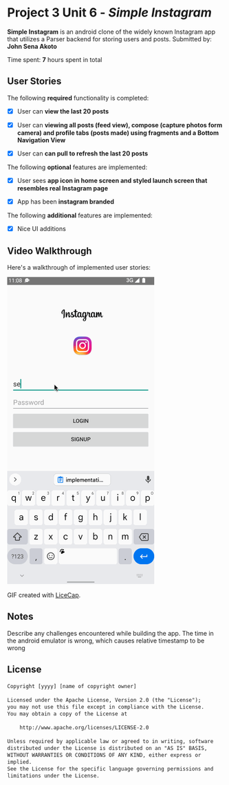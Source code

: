 # Project 3 Unit 6 - *Simple Instagram*

**Simple Instagram** is an android clone of the widely known Instagram app that utilizes a Parser backend for storing users and posts.
Submitted by: **John Sena Akoto**

Time spent: **7** hours spent in total

## User Stories

The following **required** functionality is completed:

* [x] User can **view the last 20 posts**
* [x] User can **viewing all posts (feed view), compose (capture photos form camera) and profile tabs (posts made) using fragments and a Bottom Navigation View**
* [x] User can **can pull to refresh the last 20 posts**


The following **optional** features are implemented:
* [x] User sees **app icon in home screen and styled launch screen that resembles real Instagram page**
* [x] App has been **instagram branded**



The following **additional** features are implemented:

* [x] Nice UI additions

## Video Walkthrough

Here's a walkthrough of implemented user stories:

<img src='walkthrough.gif' title='Video Walkthrough' width='' alt='Video Walkthrough' />

GIF created with [LiceCap](http://www.cockos.com/licecap/).

## Notes

Describe any challenges encountered while building the app.
The time in the android emulator is wrong, which causes relative timestamp to be wrong

## License

    Copyright [yyyy] [name of copyright owner]

    Licensed under the Apache License, Version 2.0 (the "License");
    you may not use this file except in compliance with the License.
    You may obtain a copy of the License at

        http://www.apache.org/licenses/LICENSE-2.0

    Unless required by applicable law or agreed to in writing, software
    distributed under the License is distributed on an "AS IS" BASIS,
    WITHOUT WARRANTIES OR CONDITIONS OF ANY KIND, either express or implied.
    See the License for the specific language governing permissions and
    limitations under the License.
